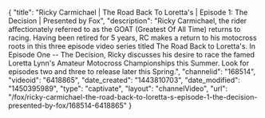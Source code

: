 {
    "title": "Ricky Carmichael | The Road Back To Loretta's | Episode 1: The Decision | Presented by Fox",
    "description": "Ricky Carmichael, the rider affectionately referred to as the GOAT (Greatest Of All Time) returns to racing. Having been retired for 5 years, RC makes a return to his motocross roots in this three episode video series titled The Road Back to Loretta's. In Episode One -- The Decision, Ricky discusses his desire to race the famed Loretta Lynn's Amateur Motocross Championships this Summer. Look for episodes two and three to release later this Spring.",
    "channelid": "168514",
    "videoid": "6418865",
    "date_created": "1443810703",
    "date_modified": "1450395989",
    "type": "captivate",
    "layout": "channelVideo",
    "url": "\/fox\/ricky-carmichael-the-road-back-to-loretta-s-episode-1-the-decision-presented-by-fox\/168514-6418865"
}